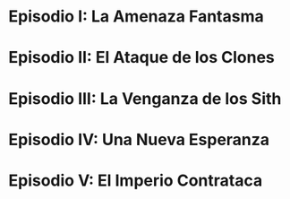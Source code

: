 # Episodio I: La Amenaza Fantasma

# Episodio II: El Ataque de los Clones

# Episodio III: La Venganza de los Sith

# Episodio IV: Una Nueva Esperanza

# Episodio V: El Imperio Contrataca